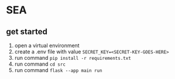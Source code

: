 # SEA

## get started

1. open a virtual environment
2. create a .env file with value `SECRET_KEY=<SECRET-KEY-GOES-HERE>`
3. run command `pip install -r requirements.txt`
4. run command `cd src`
5. run command `flask --app main run`
